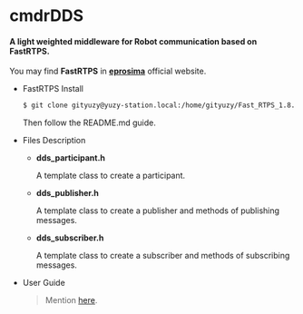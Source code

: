 # cmdrDDS

#### A light weighted  middleware for Robot communication based on FastRTPS. 
You may find **FastRTPS** in **[eprosima](https://www.eprosima.com/)** official website.

* FastRTPS Install

  ```bash
  $ git clone gityuzy@yuzy-station.local:/home/gityuzy/Fast_RTPS_1.8.0
  ```
  
  Then follow the README.md guide.
  
* Files Description

  * **dds_participant.h**
  
    A template class to create a participant.
  
  * **dds_publisher.h**
  
    A template class to create a publisher and methods of publishing messages.
  
  * **dds_subscriber.h**
  
    A template class to create a subscriber and methods of subscribing messages.

* User Guide

  > Mention [here](https://github.com/gaoyadianta/sharefiles).



